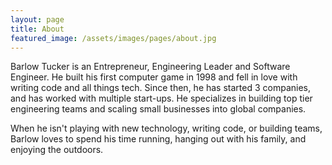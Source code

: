 ```yaml
---
layout: page
title: About
featured_image: /assets/images/pages/about.jpg
---
```


Barlow Tucker is an Entrepreneur, Engineering Leader and Software Engineer. He built his first computer game in 1998 and fell in love with writing code and all things tech. Since then, he has started 3 companies, and has worked with multiple start-ups. He specializes in building top tier engineering teams and scaling small businesses into global companies.

When he isn't playing with new technology, writing code, or building teams, Barlow loves to spend his time running, hanging out with his family, and enjoying the outdoors.
